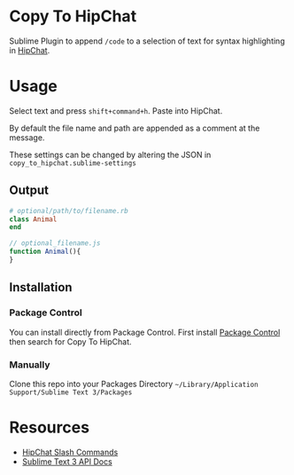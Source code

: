 # Copy To HipChat
Sublime Plugin to append `/code` to a selection of text for syntax highlighting in [HipChat](http://www.hipchat.com/).

# Usage
Select text and press `shift+command+h`. Paste into HipChat.

By default the file name and path are appended as a comment at the message.

These settings can be changed by altering the JSON in `copy_to_hipchat.sublime-settings`

## Output

```ruby
# optional/path/to/filename.rb
class Animal
end
```

```js
// optional_filename.js
function Animal(){
}
```

## Installation

### Package Control
You can install directly from Package Control. First install [Package Control](https://sublime.wbond.net/) then search for Copy To HipChat.

### Manually
Clone this repo into your Packages Directory `~/Library/Application Support/Sublime Text 3/Packages`

# Resources
- [HipChat Slash Commands](http://help.hipchat.com/knowledgebase/articles/64451-work-faster-with-slash-commands)
- [Sublime Text 3 API Docs](https://www.sublimetext.com/docs/3/api_reference.html)
